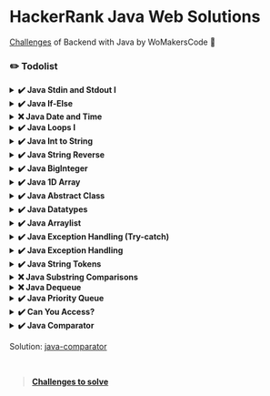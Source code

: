 # HackerRank Java Web Solutions

[Challenges](https://www.hackerrank.com/contests/bootcamp-java-web/challenges) of Backend with Java by WoMakersCode 🦋

### ✏️ Todolist

<details><summary><b>✔️ Java Stdin and Stdout I</b></summary>

<b>Task</b>

In this challenge, you must read <b>3</b> integers from stdin and then print them to stdout. Each integer must be printed on a new line.

Solution: [java-stdin-and-stdout-1](https://github.com/leticiacamposs2/hackerrank-java-web-challenges/blob/main/solutions/easy/java-stdin-and-stdout-1.java)

</details>

<details><summary><b>✔️ Java If-Else</b></summary>

<b>Task</b>

Given an integer, <b>n</b>, perform the following conditional actions:

- If <b>n</b> is odd, print <b>Weird</b>
- If <b>n</b> is even and in the inclusive range of <b>2</b> to <b>5</b>, print <b>Not Weird</b>
- If <b>n</b> is even and in the inclusive range of <b>6</b> to <b>20</b>, print <b>Weird</b>
- If <b>n</b> is even and greater than <b>20</b>, print <b>Not Weird</b>
Complete the stub code provided in your editor to print whether or not  is weird.

<b>Explanation</b>

Sample Case 0: <b>n = 3</b>
<b>n</b> is odd and odd numbers are weird, so we print `Weird`.

Sample Case 1: <b>n = 24</b>
<b>n > 20</b> and <b>n</b> is even, so it isn't weird. Thus, we print `Not Weird`.

Solution: [java-if-else](https://github.com/leticiacamposs2/hackerrank-java-web-challenges/blob/main/solutions/easy/java-if-else.java)

</details>

<details><summary><b>❌ Java Date and Time</b></summary>

<b>Task</b>

You are given a date. You just need to write the method, <b>getDay</b>, which returns the day on that date. To simplify your task, we have provided a portion of the code in the editor.

<b>Example</b>
```
month = 8
day = 14
yaer = 2017
```

The method should return <b>MONDAY</b> as the day on that date.

![calendar](https://s3.amazonaws.com/hr-assets/0/1514458312-c097047ed4-calendar_class.png)

<b>Function Description</b>

Complete the findDay function in the editor below.

findDay has the following parameters:

- int: month
- int: day
- int: year

<b>Returns</b>

- string: the day of the week in capital letters

<b>Sample Input</b>

```
08 05 2015
```

<b>Sample Output</b>

```
WEDNESDAY
```

Solution: [java-date-and-time](https://github.com/leticiacamposs2/hackerrank-java-web-challenges/blob/main/solutions/easy/java-date-and-time.java)

</details>

<details><summary><b>✔️ Java Loops I</b></summary>

<b>Task</b>

Given an integer, <b>N</b>, print its first <b>10</b> multiples. Each multiple <b>N x i</b> (where <b>1 <= i <= 10</b>) should be printed on a new line in the form: <b>N x i = result</b>.

Solution: [java-loops-i](https://github.com/leticiacamposs2/hackerrank-java-web-challenges/blob/main/solutions/easy/java-loops-i.java)

</details>

<details><summary><b>✔️ Java Int to String</b></summary>

<b>Task</b>

If your code successfully converts <b>n</b> into a string <b>s</b> the code will print "Good job". Otherwise it will print "Wrong answer".

Solution: [java-int-to-string](https://github.com/leticiacamposs2/hackerrank-java-web-challenges/blob/main/solutions/easy/java-int-to-string.java)

</details>

<details><summary><b>✔️ Java String Reverse</b></summary>

<b>Task</b>

A palindrome is a word, phrase, number, or other sequence of characters which reads the same backward or forward.

Given a string <b>A</b>, print `Yes` if it is a palindrome, print `No` otherwise.

Solution: [java-string-reverse](https://github.com/leticiacamposs2/hackerrank-java-web-challenges/blob/main/solutions/easy/java-string-reverse.java)

</details>

<details><summary><b>✔️ Java BigInteger</b></summary>

In this problem, you have to add and multiply huge numbers! These numbers are so big that you can't contain them in any ordinary data types like a long integer.

Use the power of Java's BigInteger class and solve this problem.

<b>Sample Input</b>

```
1234
20
```

<b>Sample Output</b>

```
1254
24680
```

<b>Explanation</b>

```
1234 + 20 = 1254
1234 * 20 = 24680
```

Solution: [java-biginteger](https://github.com/leticiacamposs2/hackerrank-java-web-challenges/blob/main/solutions/easy/java-biginteger.java)

</details>

<details><summary><b>✔️ Java 1D Array</b></summary>

<b>Task</b>

1. Reads an integer from stdin and saves it to a variable, <b>n</b>, denoting some number of integers.
2. Reads <b>n</b> integers corresponding to <b>a0, a1, ... an-1</b> from stdin and saves each integer  to a variable, <b>val</b>.
3. Attempts to print each element of an array of integers named <b>a</b>.

Solution: [java-1d-array-introduction](https://github.com/leticiacamposs2/hackerrank-java-web-challenges/blob/main/solutions/easy/java-1d-array-introduction.java)

</details>

<details><summary><b>✔️ Java Abstract Class</b></summary>

You have to create another class that extends the abstract class. Then you can create an instance of the new class.

Notice that setTitle method is abstract too and has no body. That means you must implement the body of that method in the child class.

<b>Sample Input</b>

```
A tale of two cities
```

<b>Sample Output</b>

```
The title is: A tale of two cities
```

Solution: [java-abstract-class](https://github.com/leticiacamposs2/hackerrank-java-web-challenges/blob/main/solutions/easy/java-abstract-class.java)

</details>

<details><summary><b>✔️ Java Datatypes</b></summary>

<b>Task</b>

Java has 8 primitive data types; char, boolean, byte, short, int, long, float, and double. For this exercise, we'll work with the primitives used to hold integer values (byte, short, int, and long):

- A byte is an 8-bit signed integer.
- A short is a 16-bit signed integer.
- An int is a 32-bit signed integer.
- A long is a 64-bit signed integer.

Given an input integer, you must determine which primitive data types are capable of properly storing that input.

<b>Reference:</b> https://docs.oracle.com/javase/tutorial/java/nutsandbolts/datatypes.html

Solution: [java-datatypes](https://github.com/leticiacamposs2/hackerrank-java-web-challenges/blob/main/solutions/easy/java-datatypes.java)

</details>

<details><summary><b>✔️ Java Arraylist</b></summary>

<b>Input Format</b>

The first line has an integer <b>n</b>. In each of the next <b>n</b> lines there will be an integer <b>d</b> denoting number of integers on that line and then there will be <b>d</b> space-separated integers. In the next line there will be an integer <b>q</b> denoting number of queries. Each query will consist of two integers <b>x</b> and <b>y</b>.

Each number will fit in signed integer.
Total number of integers in <b>n</b> lines will not cross <b>10 5</b>.

<b>Output Format</b>

In each line, output the number located in <b>Yth</b> position of <b>Xth</b> line. If there is no such position, just print "ERROR!"

<b>Sample Input</b>

```
5
5 41 77 74 22 44
1 12
4 37 34 36 52
0
3 20 22 33
5
1 3
3 4
3 1
4 3
5 5
```

<b>Sample Output</b>

```
74
52
37
ERROR!
ERROR!
```

<b>Explanation</b>

The diagram below explains the queries:

![java-arraylist](https://s3.amazonaws.com/hr-assets/0/1489168616-b25dd38013-arraylist.png)

<b>Reference:</b> https://docs.oracle.com/javase/7/docs/api/java/util/ArrayList.html

Solution: [java-arraylist](https://github.com/leticiacamposs2/hackerrank-java-web-challenges/blob/main/solutions/easy/java-arraylist.java)

</details>

<details><summary><b>✔️ Java Exception Handling (Try-catch)</b></summary>

Java has built-in mechanism to handle exceptions. Using the `try` statement we can test a block of code for errors. The `catch` block contains the code that says what to do if exception occurs.

This problem will test your knowledge on try-catch block.

You will be given two integers <b>x</b> and <b>y</b> as input, you have to compute <b>x/y</b>. If <b>x</b> and <b>y</b> are not <b>32</b> bit signed integers or if <b>y</b> is zero, exception will occur and you have to report it. Read sample Input/Output to know what to report in case of exceptions.

Solution: [java-exception-handling-try-catch](https://github.com/leticiacamposs2/hackerrank-java-web-challenges/blob/main/solutions/easy/java-exception-handling-try-catch.java)

</details>

<details><summary><b>✔️ Java Exception Handling</b></summary>

You are required to compute the power of a number by implementing a calculator. Create a class MyCalculator which consists of a single method long power(int, int). This method takes two integers, <b>n</b> and <b>p</b>, as parameters and finds <b>Np</b>. If either <b>n</b> or <b>p</b> is negative, then the method must throw an exception which says "n or p should not be negative". Also, if both <b>n</b> and <b>p</b> are zero, then the method must throw an exception which says "n and p should not be zero".

For example, -4 and -5 would result in java.lang.Exception: n or p should not be negative.

Solution: [java-exception-handling](https://github.com/leticiacamposs2/hackerrank-java-web-challenges/blob/main/solutions/easy/java-exception-handling.java)

</details>

<details><summary><b>✔️ Java String Tokens</b></summary>

Given a string, <b>s</b>, matching the regular expression `[A-Za-z !,?._'@]+`, split the string into tokens. We define a token to be one or more consecutive English alphabetic letters. Then, print the number of tokens, followed by each token on a new line.

<b>Output Format</b>

On the first line, print an integer, <b>n</b>, denoting the number of tokens in string <b>s</b> (they do not need to be unique). Next, print each of the  tokens on a new line in the same order as they appear in input string <b>s</b>.

Solution: [java-string-tokens](https://github.com/leticiacamposs2/hackerrank-java-web-challenges/blob/main/solutions/easy/java-string-tokens.java)

</details>

<details><summary><b>❌ Java Substring Comparisons</b></summary></details>
<details><summary><b>❌ Java Dequeue</b></summary></details>

<details><summary><b>✔️ Java Priority Queue</b></summary>

Solution: [java-priority-queue](https://github.com/leticiacamposs2/hackerrank-java-web-challenges/blob/main/solutions/medium/java-priority-queue.java)

</details>

<details><summary><b>✔️ Can You Access?</b></summary>

Solution: [can-you-access](https://github.com/leticiacamposs2/hackerrank-java-web-challenges/blob/main/solutions/medium/can-you-access.java)

</details>

<details><summary><b>✔️ Java Comparator</b>

Solution: [java-comparator](https://github.com/leticiacamposs2/hackerrank-java-web-challenges/blob/main/solutions/medium/java-comparator.java)

</summary>

<details><summary><b>✔️ Java BitSet</summary></details>

Solution: [java-bitset](https://github.com/leticiacamposs2/hackerrank-java-web-challenges/blob/main/solutions/easy/java-bitset.java)

</details>

<br>

> [Challenges to solve](https://github.com/leticiacamposs2/hackerrank-java-web-challenges/tree/main/challenges-to-solve)